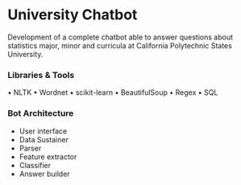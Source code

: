 # University Chatbot

Development of a complete chatbot able to answer questions about statistics major, minor and curricula at California Polytechnic States University.

### Libraries & Tools
• NLTK • Wordnet • scikit-learn • BeautifulSoup • Regex • SQL

### Bot Architecture
* User interface
* Data Sustainer
* Parser
* Feature extractor
* Classifier
* Answer builder

